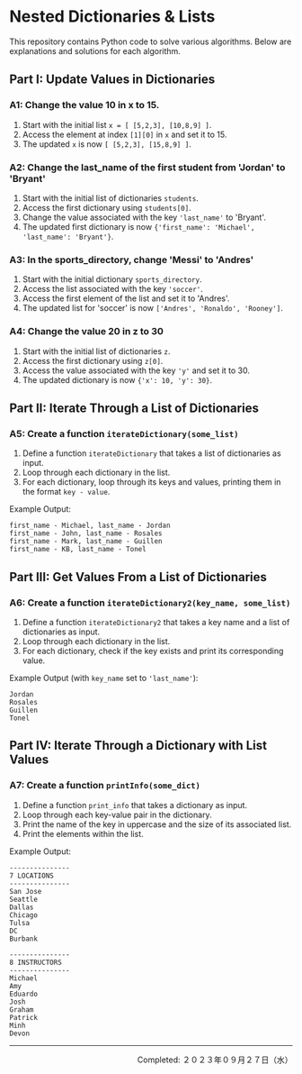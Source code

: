 # Nested Dictionaries & Lists

This repository contains Python code to solve various algorithms. Below are explanations and solutions for each algorithm.

## Part I: Update Values in Dictionaries

### A1: Change the value 10 in x to 15.

1. Start with the initial list `x = [ [5,2,3], [10,8,9] ]`.
2. Access the element at index `[1][0]` in `x` and set it to 15.
3. The updated `x` is now `[ [5,2,3], [15,8,9] ]`.

### A2: Change the last_name of the first student from 'Jordan' to 'Bryant'

1. Start with the initial list of dictionaries `students`.
2. Access the first dictionary using `students[0]`.
3. Change the value associated with the key `'last_name'` to 'Bryant'.
4. The updated first dictionary is now `{'first_name': 'Michael', 'last_name': 'Bryant'}`.

### A3: In the sports_directory, change 'Messi' to 'Andres'

1. Start with the initial dictionary `sports_directory`.
2. Access the list associated with the key `'soccer'`.
3. Access the first element of the list and set it to 'Andres'.
4. The updated list for 'soccer' is now `['Andres', 'Ronaldo', 'Rooney']`.

### A4: Change the value 20 in z to 30

1. Start with the initial list of dictionaries `z`.
2. Access the first dictionary using `z[0]`.
3. Access the value associated with the key `'y'` and set it to 30.
4. The updated dictionary is now `{'x': 10, 'y': 30}`.


## Part II: Iterate Through a List of Dictionaries

### A5: Create a function `iterateDictionary(some_list)`

1. Define a function `iterateDictionary` that takes a list of dictionaries as input.
2. Loop through each dictionary in the list.
3. For each dictionary, loop through its keys and values, printing them in the format `key - value`.

Example Output:
```
first_name - Michael, last_name - Jordan
first_name - John, last_name - Rosales
first_name - Mark, last_name - Guillen
first_name - KB, last_name - Tonel
```

## Part III: Get Values From a List of Dictionaries

### A6: Create a function `iterateDictionary2(key_name, some_list)`

1. Define a function `iterateDictionary2` that takes a key name and a list of dictionaries as input.
2. Loop through each dictionary in the list.
3. For each dictionary, check if the key exists and print its corresponding value.

Example Output (with `key_name` set to `'last_name'`):
```
Jordan
Rosales
Guillen
Tonel
```

## Part IV: Iterate Through a Dictionary with List Values

### A7: Create a function `printInfo(some_dict)`

1. Define a function `print_info` that takes a dictionary as input.
2. Loop through each key-value pair in the dictionary.
3. Print the name of the key in uppercase and the size of its associated list.
4. Print the elements within the list.

Example Output:
```
---------------
7 LOCATIONS
---------------
San Jose
Seattle
Dallas
Chicago
Tulsa
DC
Burbank

---------------
8 INSTRUCTORS
---------------
Michael
Amy
Eduardo
Josh
Graham
Patrick
Minh
Devon
```

---
<p align="right">Completed: ２０２３年０９月２７日（水）</p>